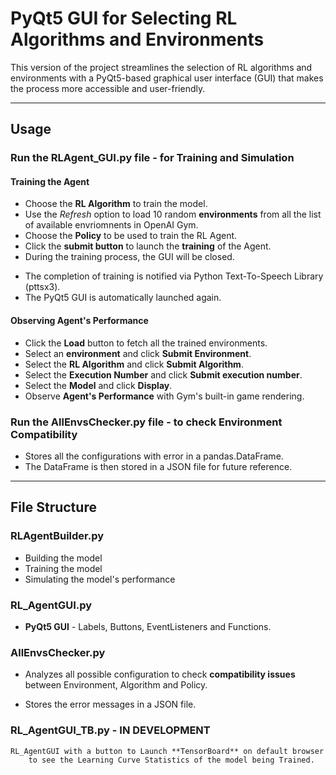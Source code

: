 # PyQt5 GUI for Selecting RL Algorithms and Environments

This version of the project streamlines the selection of RL algorithms and environments with a PyQt5-based graphical user interface (GUI) that makes the process more accessible and user-friendly.

<hr>

## Usage

### Run the RLAgent_GUI.py file - for Training and Simulation

#### Training the Agent

 - Choose the **RL Algorithm** to train the model.
 - Use the _Refresh_ option to load 10 random **environments** from all the list of available envriomnents in OpenAI Gym.
 - Choose the **Policy** to be used to train the RL Agent.
 - Click the **submit button** to launch the **training** of the Agent.
 - During the training process, the GUI will be closed.
* The completion of training is notified via Python Text-To-Speech Library (pttsx3).
* The PyQt5 GUI is automatically launched again.
 
#### Observing Agent's Performance
 - Click the **Load** button to fetch all the trained environments.
 - Select an **environment** and click **Submit Environment**.
 - Select the **RL Algorithm** and click **Submit Algorithm**.
 - Select the **Execution Number** and click **Submit execution number**.
 - Select the **Model** and click **Display**.
 - Observe **Agent's Performance** with Gym's built-in game rendering.


### Run the AllEnvsChecker.py file - to check Environment Compatibility
* Stores all the configurations with error in a pandas.DataFrame.
* The DataFrame is then stored in a JSON file for future reference.


<hr>

## File Structure

### RLAgentBuilder.py
* Building the model
* Training the model
* Simulating the model's performance

### RL_AgentGUI.py
* **PyQt5 GUI** - Labels, Buttons, EventListeners and Functions.
    
### AllEnvsChecker.py
* Analyzes all possible configuration to check **compatibility issues** between Environment, Algorithm and Policy.
        
* Stores the error messages in a JSON file.

### RL_AgentGUI_TB.py - IN DEVELOPMENT
    RL_AgentGUI with a button to Launch **TensorBoard** on default browser 
        to see the Learning Curve Statistics of the model being Trained.